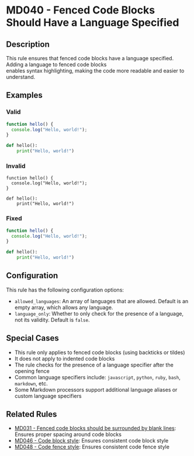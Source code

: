 # MD040 - Fenced Code Blocks Should Have a Language Specified

## Description

This rule ensures that fenced code blocks have a language specified. Adding a language to fenced code blocks  
enables syntax highlighting, making the code more readable and easier to understand.

<!-- rumdl-disable MD040 -->

## Examples

### Valid

```javascript
function hello() {
  console.log("Hello, world!");
}
```

```python
def hello():
    print("Hello, world!")
```

### Invalid

```
function hello() {
  console.log("Hello, world!");
}
```

```
def hello():
    print("Hello, world!")
```

### Fixed

```javascript
function hello() {
  console.log("Hello, world!");
}
```

```python
def hello():
    print("Hello, world!")
```

<!-- rumdl-enable MD040 -->

## Configuration

This rule has the following configuration options:

- `allowed_languages`: An array of languages that are allowed. Default is an empty array, which allows any language.
- `language_only`: Whether to only check for the presence of a language, not its validity. Default is `false`.

## Special Cases

- This rule only applies to fenced code blocks (using backticks or tildes)
- It does not apply to indented code blocks
- The rule checks for the presence of a language specifier after the opening fence
- Common language specifiers include: `javascript`, `python`, `ruby`, `bash`, `markdown`, etc.
- Some Markdown processors support additional language aliases or custom language specifiers

## Related Rules

- [MD031 - Fenced code blocks should be surrounded by blank lines](md031.md): Ensures proper spacing around code blocks
- [MD046 - Code block style](md046.md): Ensures consistent code block style
- [MD048 - Code fence style](md048.md): Ensures consistent code fence style
